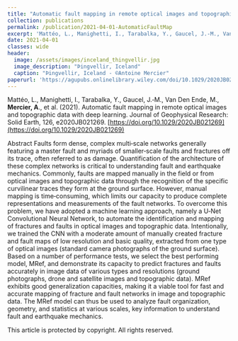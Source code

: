 ```yaml
---
title: "Automatic fault mapping in remote optical images and topographic data with deep learning"
collection: publications
permalink: /publication/2021-04-01-AutomaticFaultMap
excerpt: 'Mattéo, L., Manighetti, I., Tarabalka, Y., Gaucel, J.‐M., Van Den Ende, M., Mercier, A., et al. (2021).'
date: 2021-04-01
classes: wide
header:
  image: /assets/images/inceland_thingvellir.jpg
  image_description: "Þingvellir, Iceland"
  caption: "Þingvellir, Iceland - ©Antoine Mercier"
paperurl: 'https://agupubs.onlinelibrary.wiley.com/doi/10.1029/2020JB021269'
---
```

Mattéo, L., Manighetti, I., Tarabalka, Y., Gaucel, J.‐M., Van Den Ende, M., **Mercier, A**., et al. (2021). Automatic fault mapping in remote optical images and topographic data with deep learning. Journal of Geophysical Research: Solid Earth, 126, e2020JB021269. [https://doi.org/10.1029/2020JB021269](https://doi.org/10.1029/2020JB021269)

Abstract
Faults form dense, complex multi‐scale networks generally featuring a master fault and myriads of smaller‐scale faults and fractures off its trace, often referred to as damage. Quantification of the architecture of these complex networks is critical to understanding fault and earthquake mechanics. Commonly, faults are mapped manually in the field or from optical images and topographic data through the recognition of the specific curvilinear traces they form at the ground surface. However, manual mapping is time‐consuming, which limits our capacity to produce complete representations and measurements of the fault networks. To overcome this problem, we have adopted a machine learning approach, namely a U‐Net Convolutional Neural Network, to automate the identification and mapping of fractures and faults in optical images and topographic data. Intentionally, we trained the CNN with a moderate amount of manually created fracture and fault maps of low resolution and basic quality, extracted from one type of optical images (standard camera photographs of the ground surface). Based on a number of performance tests, we select the best performing model, MRef, and demonstrate its capacity to predict fractures and faults accurately in image data of various types and resolutions (ground photographs, drone and satellite images and topographic data). MRef exhibits good generalization capacities, making it a viable tool for fast and accurate mapping of fracture and fault networks in image and topographic data. The MRef model can thus be used to analyze fault organization, geometry, and statistics at various scales, key information to understand fault and earthquake mechanics.

This article is protected by copyright. All rights reserved.
